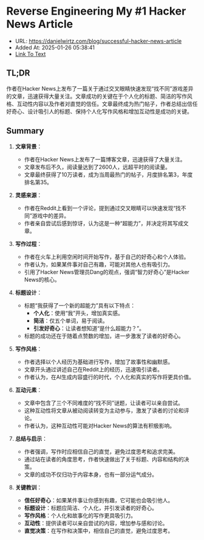 # Reverse Engineering My #1 Hacker News Article
- URL: https://danielwirtz.com/blog/successful-hacker-news-article
- Added At: 2025-01-26 05:38:41
- [Link To Text](2025-01-26-reverse-engineering-my-#1-hacker-news-article_raw.md)

## TL;DR
作者在Hacker News上发布了一篇关于通过交叉眼睛快速发现“找不同”游戏差异的文章，迅速获得大量关注。文章成功的关键在于个人化的标题、简洁的写作风格、互动性内容以及作者对直觉的信任。文章最终成为热门帖子，作者总结出信任好奇心、设计吸引人的标题、保持个人化写作风格和增加互动性是成功的关键。

## Summary
1. **文章背景**：
   - 作者在Hacker News上发布了一篇博客文章，迅速获得了大量关注。
   - 文章发布后不久，阅读量达到了2600人，远超平时的阅读量。
   - 文章最终获得了10万读者，成为当周最热门的帖子，月度排名第3，年度排名第35。

2. **灵感来源**：
   - 作者在Reddit上看到一个评论，提到通过交叉眼睛可以快速发现“找不同”游戏中的差异。
   - 作者亲自尝试后感到惊讶，认为这是一种“超能力”，并决定将其写成文章。

3. **写作过程**：
   - 作者在火车上利用空闲时间开始写作，基于自己的好奇心和个人体验。
   - 作者认为，如果某件事对自己有趣，可能对其他人也有吸引力。
   - 引用了Hacker News管理员Dang的观点，强调“智力好奇心”是Hacker News的核心。

4. **标题设计**：
   - 标题“我获得了一个新的超能力”具有以下特点：
     - **个人化**：使用“我”开头，增加真实感。
     - **简洁**：仅五个单词，易于阅读。
     - **引发好奇心**：让读者想知道“是什么超能力？”。
   - 标题的成功还在于随着点赞数的增加，进一步激发了读者的好奇心。

5. **写作风格**：
   - 作者选择以个人经历为基础进行写作，增加了故事性和幽默感。
   - 文章开头通过讲述自己在Reddit上的经历，迅速吸引读者。
   - 作者认为，在AI生成内容盛行的时代，个人化和真实的写作将更具价值。

6. **互动元素**：
   - 文章中包含了三个不同难度的“找不同”谜题，让读者可以亲自尝试。
   - 这种互动性将文章从被动阅读转变为主动参与，激发了读者的讨论和评论。
   - 作者认为，这种互动性可能对Hacker News的算法有积极影响。

7. **总结与启示**：
   - 作者强调，写作时应相信自己的直觉，避免过度思考和追求完美。
   - 通过站在读者的角度思考，作者快速做出了关于标题、内容和结构的决策。
   - 文章的成功不仅归功于内容本身，也有一部分运气成分。

8. **关键教训**：
   - **信任好奇心**：如果某件事让你感到有趣，它可能也会吸引他人。
   - **标题设计**：标题应简洁、个人化，并引发读者的好奇心。
   - **写作风格**：个人化和故事化的写作更具吸引力。
   - **互动性**：提供读者可以亲自尝试的内容，增加参与感和讨论。
   - **直觉决策**：在写作和决策中，相信自己的直觉，避免过度思考。
